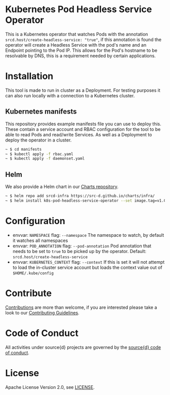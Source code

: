 # Kubernetes Pod Headless Service Operator
This is a Kubernetes operator that watches Pods with the annotation `srcd.host/create-headless-service: "true"`, if this annotation is found the operator will create a Headless Service with the pod's name and an Endpoint pointing to the Pod IP. This allows for the Pod's hostname to be resolvable by DNS, this is a requirement needed by certain applications.

# Installation

This tool is made to run in cluster as a Deployment. For testing purposes it can also run locally with a connection to a Kubernetes cluster.

## Kubernetes manifests
This repository provides example manifests file you can use to deploy this. These contain a service account and RBAC configuration for the tool to be able to read Pods and read/write Services. As well as a Deployment to deploy the operator in a cluster.
```bash
~ $ cd manifests
~ $ kubectl apply -f rbac.yaml
~ $ kubectl apply -f daemonset.yaml
```

## Helm
We also provide a Helm chart in our [Charts repository](https://github.com/src-d/charts). 
```bash
~ $ helm repo add srcd-infra https://src-d.github.io/charts/infra/
~ $ helm install k8s-pod-headless-service-operator --set image.tag=v1.0.0
```

# Configuration

* envvar: `NAMESPACE` flag: `--namespace` The namespace to watch, by default it watches all namespaces
* envvar: `POD_ANNOTATION` flag: `--pod-annotation` Pod annotation that needs to be set to `true` to be picked up by the operator. Default: `srcd.host/create-headless-service`
* envvar: `KUBERNETES_CONTEXT` flag: `--context` If this is set it will not attempt to load the in-cluster service account but loads the context value out of `$HOME/.kube/config`

# Contribute

[Contributions](https://github.com/src-d/k8s-pod-headless-service-operator/issues) are more than welcome, if you are interested please take a look to
our [Contributing Guidelines](CONTRIBUTING.md).

# Code of Conduct

All activities under source{d} projects are governed by the [source{d} code of conduct](.github/CODE_OF_CONDUCT.md).

# License
Apache License Version 2.0, see [LICENSE](LICENSE).
